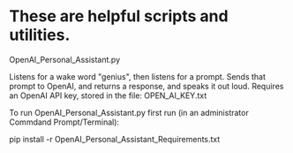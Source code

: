 # These are helpful scripts and utilities.

OpenAI_Personal_Assistant.py

Listens for a wake word "genius", then listens for a prompt.
Sends that prompt to OpenAI, and returns a response, and speaks it out loud.
Requires an OpenAI API key, stored in the file: OPEN_AI_KEY.txt

To run OpenAI_Personal_Assistant.py first run (in an administrator Commdand Prompt/Terminal):

pip install -r OpenAI_Personal_Assistant_Requirements.txt
